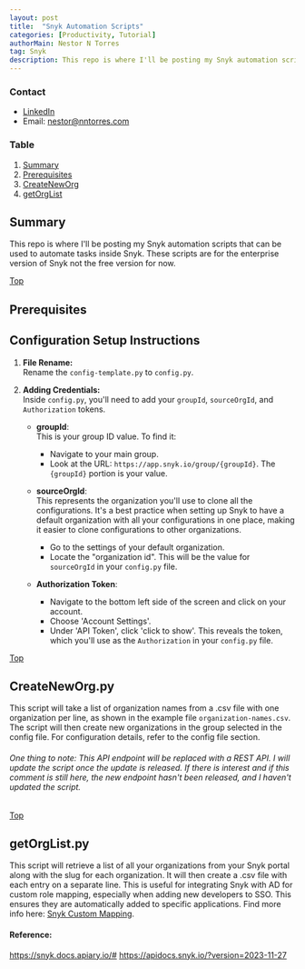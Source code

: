 ```yaml
---
layout: post
title:  "Snyk Automation Scripts"
categories: [Productivity, Tutorial]
authorMain: Nestor N Torres
tag: Snyk
description: This repo is where I'll be posting my Snyk automation scripts that can be used to automate tasks inside Snyk. These scripts are for the enterprise version of Snyk not the free version for now. 
---
```

 
<a id="Top"></a> 
### Contact
- [LinkedIn](https://www.linkedin.com/in/nanjuan/)
- Email: nestor@nntorres.com

### Table
1. [Summary](#Summary)
2. [Prerequisites](#preinfo)
3. [CreateNewOrg](#CreateNewOrg)
4. [getOrgList](#getOrgList)

## Summary <a id="Summary"></a> 
This repo is where I'll be posting my Snyk automation scripts that can be used to automate tasks inside Snyk. These scripts are for the enterprise version of Snyk not the free version for now.

[Top](#Top)

## Prerequisites <a id="preinfo"></a>
## Configuration Setup Instructions

1. **File Rename:**  
   Rename the `config-template.py` to `config.py`.

2. **Adding Credentials:**  
   Inside `config.py`, you'll need to add your `groupId`, `sourceOrgId`, and `Authorization` tokens.

    - **groupId**:  
      This is your group ID value. To find it:
        - Navigate to your main group.
        - Look at the URL: `https://app.snyk.io/group/{groupId}`. The `{groupId}` portion is your value.
      
    - **sourceOrgId**:  
      This represents the organization you'll use to clone all the configurations. It's a best practice when setting up Snyk to have a default organization with all your configurations in one place, making it easier to clone configurations to other organizations.
        - Go to the settings of your default organization.
        - Locate the "organization id". This will be the value for `sourceOrgId` in your `config.py` file.

    - **Authorization Token**:
        - Navigate to the bottom left side of the screen and click on your account.
        - Choose 'Account Settings'.
        - Under 'API Token', click 'click to show'. This reveals the token, which you'll use as the `Authorization` in your `config.py` file.

[Top](#Top)

<a id="CreateNewOrg"></a>

## CreateNewOrg.py
This script will take a list of organization names from a .csv file with one organization per line, as shown in the example file `organization-names.csv`. The script will then create new organizations in the group selected in the config file. For configuration details, refer to the config file section.

###### One thing to note: This API endpoint will be replaced with a REST API. I will update the script once the update is released. If there is interest and if this comment is still here, the new endpoint hasn't been released, and I haven't updated the script.

[Top](#Top)

<a id="getOrgList"></a> 

## getOrgList.py
This script will retrieve a list of all your organizations from your Snyk portal along with the slug for each organization. It will then create a .csv file with each entry on a separate line. This is useful for integrating Snyk with AD for custom role mapping, especially when adding new developers to SSO. This ensures they are automatically added to specific applications. Find more info here: [Snyk Custom Mapping](https://docs.snyk.io/enterprise-setup/using-single-sign-on-sso-for-authentication/custom-mapping-option).


#### Reference: 

https://snyk.docs.apiary.io/#
https://apidocs.snyk.io/?version=2023-11-27


